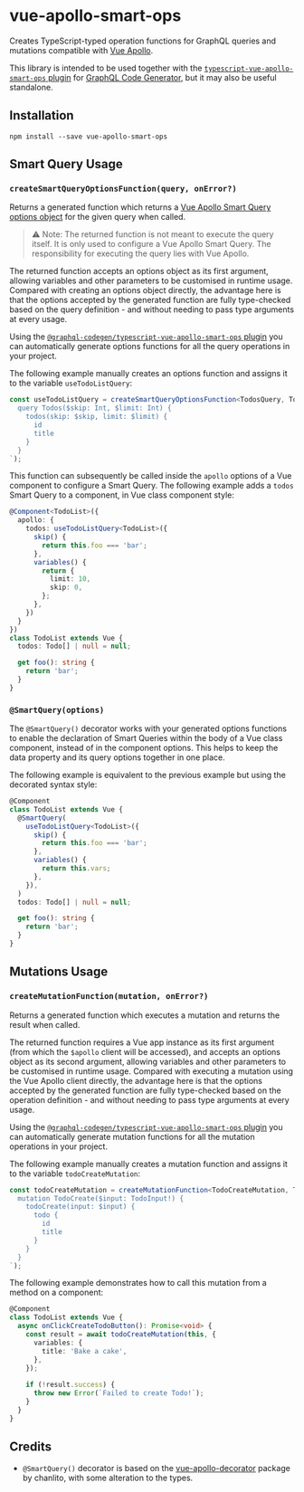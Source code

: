 # vue-apollo-smart-ops

Creates TypeScript-typed operation functions for GraphQL queries and mutations compatible with
[Vue Apollo](https://apollo.vuejs.org/).

This library is intended to be used together with the
[`typescript-vue-apollo-smart-ops` plugin](https://www.graphql-code-generator.com/docs/plugins/typescript-vue-apollo-smart-ops)
for [GraphQL Code Generator](https://www.graphql-code-generator.com/), but it may also be useful standalone.

## Installation

```shell
npm install --save vue-apollo-smart-ops
```

## Smart Query Usage

### `createSmartQueryOptionsFunction(query, onError?)`

Returns a generated function which returns a [Vue Apollo Smart Query options object](https://apollo.vuejs.org/api/smart-query.html#options)
for the given query when called.

> ⚠️ Note: The returned function is not meant to execute the query itself. It is only used to configure a Vue Apollo
> Smart Query. The responsibility for executing the query lies with Vue Apollo.

The returned function accepts an options object as its first argument, allowing variables and other parameters to be
customised in runtime usage. Compared with creating an options object directly, the advantage here is that the options
accepted by the generated function are fully type-checked based on the query definition - and without needing to pass
type arguments at every usage.

Using the [`@graphql-codegen/typescript-vue-apollo-smart-ops` plugin](https://www.graphql-code-generator.com/docs/plugins/typescript-vue-apollo-smart-ops)
you can automatically generate options functions for all the query operations in your project.

The following example manually creates an options function and assigns it to the variable `useTodoListQuery`:

```typescript
const useTodoListQuery = createSmartQueryOptionsFunction<TodosQuery, TodosQueryVariables>(gql`
  query Todos($skip: Int, $limit: Int) {
    todos(skip: $skip, limit: $limit) {
      id
      title
    }
  }
`);
```

This function can subsequently be called inside the `apollo` options of a Vue component to configure a Smart Query. The
following example adds a `todos` Smart Query to a component, in Vue class component style:

```typescript
@Component<TodoList>({
  apollo: {
    todos: useTodoListQuery<TodoList>({
      skip() {
        return this.foo === 'bar';
      },
      variables() {
        return {
          limit: 10,
          skip: 0,
        };
      },
    })
  }
})
class TodoList extends Vue {
  todos: Todo[] | null = null;

  get foo(): string {
    return 'bar';
  }
}
```

### `@SmartQuery(options)`

The `@SmartQuery()` decorator works with your generated options functions to enable the declaration of Smart Queries
within the body of a Vue class component, instead of in the component options. This helps to keep the data property and
its query options together in one place.

The following example is equivalent to the previous example but using the decorated syntax style:

```typescript
@Component
class TodoList extends Vue {
  @SmartQuery(
    useTodoListQuery<TodoList>({
      skip() {
        return this.foo === 'bar';
      },
      variables() {
        return this.vars;
      },
    }),
  )
  todos: Todo[] | null = null;

  get foo(): string {
    return 'bar';
  }
}
```

## Mutations Usage

### `createMutationFunction(mutation, onError?)`

Returns a generated function which executes a mutation and returns the result when called.

The returned function requires a Vue app instance as its first argument (from which the `$apollo` client will be
accessed), and accepts an options object as its second argument, allowing variables and other parameters to be
customised in runtime usage. Compared with executing a mutation using the Vue Apollo client directly, the advantage here
is that the options accepted by the generated function are fully type-checked based on the operation definition - and
without needing to pass type arguments at every usage.

Using the [`@graphql-codegen/typescript-vue-apollo-smart-ops` plugin](https://www.graphql-code-generator.com/docs/plugins/typescript-vue-apollo-smart-ops)
you can automatically generate mutation functions for all the mutation operations in your project.

The following example manually creates a mutation function and assigns it to the variable `todoCreateMutation`:

```typescript
const todoCreateMutation = createMutationFunction<TodoCreateMutation, TodoCreateMutationVariables>(gql`
  mutation TodoCreate($input: TodoInput!) {
    todoCreate(input: $input) {
      todo {
        id
        title
      }
    }
  }
`);
```

The following example demonstrates how to call this mutation from a method on a component:

```typescript
@Component
class TodoList extends Vue {
  async onClickCreateTodoButton(): Promise<void> {
    const result = await todoCreateMutation(this, {
      variables: {
        title: 'Bake a cake',
      },
    });
    
    if (!result.success) {
      throw new Error(`Failed to create Todo!`);
    }
  }
}
```

## Credits

- `@SmartQuery()` decorator is based on the [vue-apollo-decorator](https://github.com/chanlito/vue-apollo-decorator)
  package by chanlito, with some alteration to the types.

